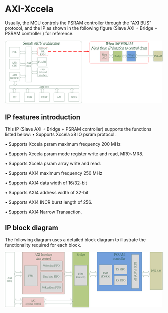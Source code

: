 # AXI-Xccela
Usually, the MCU controls the PSRAM controller through the "AXI BUS" protocol, and the IP as shown in the following figure (Slave AXI + Bridge + PSRAM controller ) for reference.
<p align="center">
  <img src="xgui/figure2.png">
</p>

## IP features introduction
This IP (Slave AXI + Bridge + PSRAM controller) supports the functions listed below:
•	Supports Xccela x8 IO psram protocol.

•	Supports Xccela psram maximum frequency 200 MHz

•	Supports Xccela psram mode register write and read, MR0~MR8.

•	Supports Xccela psram array write and read.

•	Supports AXI4 maximum frequency 250 MHz

•	Supports AXI4 data width of 16/32-bit

•	Supports AXI4 address width of 32-bit

•	Supports AXI4 INCR burst length of 256.

•	Supports AXI4 Narrow Transaction.

## IP block diagram
The following diagram uses a detailed block diagram to illustrate the functionality required for each block.
<p align="center">
  <img src="xgui/figure1.png">
</p>
 

